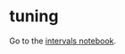 # tuning

Go to the [intervals notebook](https://github.com/jessebmurray/tuning/blob/master/intervals.ipynb).
